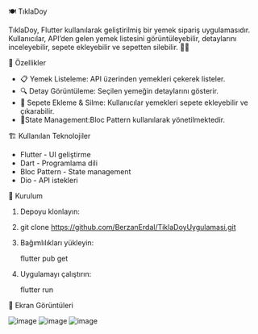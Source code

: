 🍽️ TıklaDoy

TıklaDoy, Flutter kullanılarak geliştirilmiş bir yemek sipariş uygulamasıdır. Kullanıcılar, API’den gelen yemek listesini görüntüleyebilir, detaylarını inceleyebilir, sepete ekleyebilir ve sepetten silebilir. 📱🚀


📌 Özellikler

- 📋 Yemek Listeleme: API üzerinden yemekleri çekerek listeler.
- 🔍 Detay Görüntüleme: Seçilen yemeğin detaylarını gösterir.
- 🛒 Sepete Ekleme & Silme: Kullanıcılar yemekleri sepete ekleyebilir ve çıkarabilir.
- 🎯State Management:Bloc Pattern kullanılarak yönetilmektedir.

🏗️ Kullanılan Teknolojiler

- Flutter - UI geliştirme
- Dart - Programlama dili
- Bloc Pattern - State management
- Dio - API istekleri

🚀 Kurulum

1. Depoyu klonlayın:
2. 
   git clone https://github.com/BerzanErdal/TiklaDoyUygulamasi.git

   
3. Bağımlılıkları yükleyin:

   flutter pub get
 
4. Uygulamayı çalıştırın:
   
   flutter run
   


📸 Ekran Görüntüleri

![image](https://github.com/user-attachments/assets/63ab6bbe-c8ce-48c4-adee-e76cfc4da8fb)             ![image](https://github.com/user-attachments/assets/b3848b41-b217-499f-902e-f5323ed2e5c6)                   ![image](https://github.com/user-attachments/assets/e56ae523-ec6d-4236-ba6c-e1700bc58508)
  


